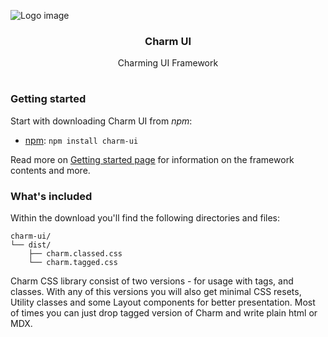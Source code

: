 ![Logo image](https://raw.githubusercontent.com/CharmUI/charm/master/logo.jpg)

<p align="center">
  <h3 align="center">Charm UI</h3>

  <p align="center">
    Charming UI Framework
  </p>
</p>

#  

### Getting started

Start with downloading Charm UI from *npm*:
- [npm](https://www.npmjs.com/): `npm install charm-ui`

Read more on [Getting started page](https://charmui.github.io/charm-docs/) for information on the framework contents and more.

### What's included

Within the download you'll find the following directories and files:

```text
charm-ui/
└── dist/
    ├── charm.classed.css
    └── charm.tagged.css
```

Charm CSS library consist of two versions - for usage with tags, and classes.
With any of this versions you will also get minimal CSS resets, Utility classes and some Layout components for better presentation. Most of times you can just drop tagged version of Charm and write plain html or MDX.

